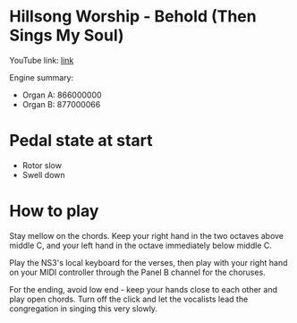 # Hillsong Worship - Behold (Then Sings My Soul)

YouTube link: [link](https://www.youtube.com/watch?v=z9UB5U7kSec)

Engine summary:

* Organ A: 866000000
* Organ B: 877000066

# Pedal state at start

* Rotor slow
* Swell down

# How to play

Stay mellow on the chords. Keep your right hand in the two octaves above middle C, and your left hand in the octave immediately below middle C.

Play the NS3's local keyboard for the verses, then play with your right hand on your MIDI controller through the Panel B channel for the choruses.

For the ending, avoid low end - keep your hands close to each other and play open chords. Turn off the click and let the vocalists lead the congregation in singing this very slowly.
